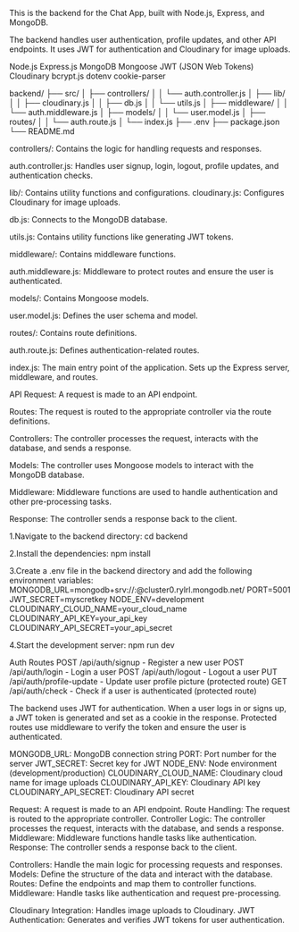 <!--! Chat App Backend -->
This is the backend for the Chat App, built with Node.js, Express, and MongoDB.

<!-- !Description -->
The backend handles user authentication, profile updates, and other API endpoints. It uses JWT for authentication and Cloudinary for image uploads.

<!-- !Tech Stack -->
Node.js
Express.js
MongoDB
Mongoose
JWT (JSON Web Tokens)
Cloudinary
bcrypt.js
dotenv
cookie-parser

<!-- !Folder & File Structure -->

backend/
├── src/
│   ├── controllers/
│   │   └── auth.controller.js
│   ├── lib/
│   │   ├── cloudinary.js
│   │   ├── db.js
│   │   └── utils.js
│   ├── middleware/
│   │   └── auth.middleware.js
│   ├── models/
│   │   └── user.model.js
│   ├── routes/
│   │   └── auth.route.js
│   └── index.js
├── .env
├── package.json
└── README.md

<!--! Explanation -->
controllers/: Contains the logic for handling requests and responses.

auth.controller.js: Handles user signup, login, logout, profile updates, and authentication checks.

lib/: Contains utility functions and configurations.
cloudinary.js: Configures Cloudinary for image uploads.

db.js: Connects to the MongoDB database.

utils.js: Contains utility functions like generating JWT tokens.

middleware/: Contains middleware functions.

auth.middleware.js: Middleware to protect routes and ensure the user is authenticated.

models/: Contains Mongoose models.

user.model.js: Defines the user schema and model.

routes/: Contains route definitions.

auth.route.js: Defines authentication-related routes.

index.js: The main entry point of the application. Sets up the Express server, middleware, and routes.

<!--! Data Flow -->

API Request: A request is made to an API endpoint.

Routes: The request is routed to the appropriate controller via the route definitions.

Controllers: The controller processes the request, interacts with the database, and sends a response.

Models: The controller uses Mongoose models to interact with the MongoDB database.

Middleware: Middleware functions are used to handle authentication and other pre-processing tasks.

Response: The controller sends a response back to the client.

<!--! Installation -->

1.Navigate to the backend directory:
cd backend

2.Install the dependencies:
npm install

3.Create a .env file in the backend directory and add the following environment variables:
MONGODB_URL=mongodb+srv://<username>:<password>@cluster0.rylrl.mongodb.net/
PORT=5001
JWT_SECRET=myscretkey
NODE_ENV=development
CLOUDINARY_CLOUD_NAME=your_cloud_name
CLOUDINARY_API_KEY=your_api_key
CLOUDINARY_API_SECRET=your_api_secret

4.Start the development server:
npm run dev


<!-- ! API Endpoints -->
Auth Routes
POST /api/auth/signup - Register a new user
POST /api/auth/login - Login a user
POST /api/auth/logout - Logout a user
PUT /api/auth/profile-update - Update user profile picture (protected route)
GET /api/auth/check - Check if a user is authenticated (protected route)

<!--! Authentication -->
The backend uses JWT for authentication. When a user logs in or signs up, a JWT token is generated and set as a cookie in the response. Protected routes use middleware to verify the token and ensure the user is authenticated.

<!--! Environment Variables -->
MONGODB_URL: MongoDB connection string
PORT: Port number for the server
JWT_SECRET: Secret key for JWT
NODE_ENV: Node environment (development/production)
CLOUDINARY_CLOUD_NAME: Cloudinary cloud name for image uploads
CLOUDINARY_API_KEY: Cloudinary API key
CLOUDINARY_API_SECRET: Cloudinary API secret


<!--! How It Works -->

<!-- Request Processing -->

Request: A request is made to an API endpoint.
Route Handling: The request is routed to the appropriate controller.
Controller Logic: The controller processes the request, interacts with the database, and sends a response.
Middleware: Middleware functions handle tasks like authentication.
Response: The controller sends a response back to the client.

<!-- Role of Components -->
Controllers: Handle the main logic for processing requests and responses.
Models: Define the structure of the data and interact with the database.
Routes: Define the endpoints and map them to controller functions.
Middleware: Handle tasks like authentication and request pre-processing.

<!-- Background Tasks -->
Cloudinary Integration: Handles image uploads to Cloudinary.
JWT Authentication: Generates and verifies JWT tokens for user authentication.